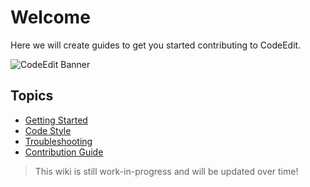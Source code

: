 # Welcome

Here we will create guides to get you started contributing to CodeEdit.

![CodeEdit Banner](https://user-images.githubusercontent.com/806104/157921972-022b758f-eb9d-4436-881a-d94c883d5685.png)

## Topics

* [Getting Started](./Getting-Started)
* [Code Style](./Code-Style)
* [Troubleshooting](./Troubleshooting)
* [Contribution Guide](https://github.com/CodeEditApp/CodeEdit/blob/main/CONTRIBUTING.md)

> This wiki is still work-in-progress and will be updated over time!
